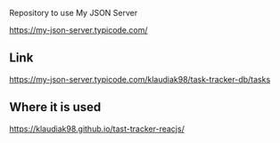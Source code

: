 Repository to use My JSON Server

https://my-json-server.typicode.com/

## Link
https://my-json-server.typicode.com/klaudiak98/task-tracker-db/tasks

## Where it is used
https://klaudiak98.github.io/tast-tracker-reacjs/
